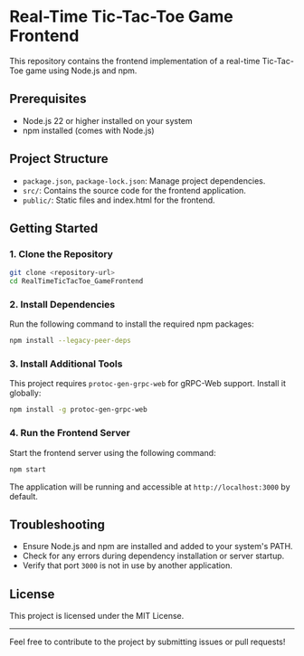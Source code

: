 # Real-Time Tic-Tac-Toe Game Frontend

This repository contains the frontend implementation of a real-time Tic-Tac-Toe game using Node.js and npm.

## Prerequisites

- Node.js 22 or higher installed on your system
- npm installed (comes with Node.js)

## Project Structure

- `package.json`, `package-lock.json`: Manage project dependencies.
- `src/`: Contains the source code for the frontend application.
- `public/`: Static files and index.html for the frontend.

## Getting Started

### 1. Clone the Repository

```bash
git clone <repository-url>
cd RealTimeTicTacToe_GameFrontend
```

### 2. Install Dependencies

Run the following command to install the required npm packages:

```bash
npm install --legacy-peer-deps
```

### 3. Install Additional Tools

This project requires `protoc-gen-grpc-web` for gRPC-Web support. Install it globally:

```bash
npm install -g protoc-gen-grpc-web
```

### 4. Run the Frontend Server

Start the frontend server using the following command:

```bash
npm start
```

The application will be running and accessible at `http://localhost:3000` by default.

## Troubleshooting

- Ensure Node.js and npm are installed and added to your system's PATH.
- Check for any errors during dependency installation or server startup.
- Verify that port `3000` is not in use by another application.


## License

This project is licensed under the MIT License.

---

Feel free to contribute to the project by submitting issues or pull requests!

